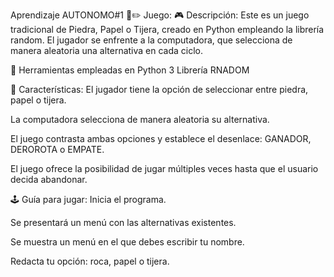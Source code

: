 Aprendizaje AUTONOMO#1
 📖✏️ Juego:  🎮 Descripción: Este es un juego tradicional de Piedra, Papel o Tijera, creado en Python empleando la librería random.  El jugador se enfrente a la computadora, que selecciona de manera aleatoria una alternativa en cada ciclo.

 🔧 Herramientas empleadas en Python 3
 Librería RNADOM

 🚀 Características: El jugador tiene la opción de seleccionar entre piedra, papel o tijera.

 La computadora selecciona de manera aleatoria su alternativa.

 El juego contrasta ambas opciones y establece el desenlace: GANADOR, DEROROTA o EMPATE.

 El juego ofrece la posibilidad de jugar múltiples veces hasta que el usuario decida abandonar.

 🕹️ Guía para jugar: Inicia el programa.

 Se presentará un menú con las alternativas existentes.

 Se muestra un menú en el que debes escribir tu nombre.

 Redacta tu opción: roca, papel o tijera.
